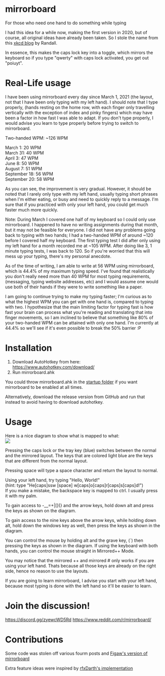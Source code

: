 # mirrorboard

For those who need one hand to do something while typing

I had this idea for a while now, making the first version in 2020, but of course, all original ideas have already been taken. So I stole the name from this [xkcd blog](https://blog.xkcd.com/2007/08/14/mirrorboard-a-one-handed-keyboard-layout-for-the-lazy/) by Randall.

In essence, this makes the caps lock key into a toggle, which mirrors the keyboard so if you type "qwerty" with caps lock activated, you get out "poiuyt".

# Real-Life usage

I have been using mirrorboard every day since March 1, 2021 (the layout, not that I have been only typing with my left hand). I should note that I type properly, (hands resting on the home row, with each finger only travelling vertically with the exception of index and pinky fingers) which may have been a factor in how fast I was able to adapt. If you don't type properly, I would advise you learn to type properly before trying to switch to mirrorboard.  

Two-handed WPM: ~126 WPM  

March 1: 20 WPM  
March 31: 40 WPM  
April 3: 47 WPM  
June 8: 50 WPM  
August 7: 51 WPM  
September 18: 56 WPM  
September 20: 58 WPM  

As you can see, the improvement is very gradual. However, it should be noted that I rarely only type with my left hand, usually typing short phrases when I'm either eating, or busy and need to quickly reply to a message. I'm sure that if you practiced with only your left hand, you could get much faster much more quickly.  

Note: During March I covered one half of my keyboard so I could only use mirrorboard. I happened to have no writing assignments during that month, but it may not be feasible for everyone. I did not have any problems going back to typing with two hands; I had a two-handed WPM of around ~120 before I covered half my keyboard. The first typing test I did after only using my left hand for a month recorded me at ~105 WPM. After doing like 3, 1 minute typing tests, I was back to 120. So if you're worried that this will mess up your typing, there's my personal anecdote.  

As of the time of writing, I am able to write at 56 WPM using mirrorboard, which is 44.4% of my maximum typing speed. I've found that realistically you don't really need more than 40 WPM for most typing requirements, (messaging, typing website addresses, etc) and I would assume one would use both of their hands if they were to write something like a paper.  

I am going to continue trying to make my typing faster; I'm curious as to what the highest WPM you can get with one hand is, compared to typing with two. I hypothesize that the main limiting factor for typing fast is how fast your brain can process what you're reading and translating that into finger movements, so I am inclined to believe that something like 80% of your two-handed WPM can be attained with only one hand. I'm currently at 44.4% so we'll see if it's even possible to break the 50% barrier :P



# Installation
1. Download AutoHotkey from here:
https://www.autohotkey.com/download/
2. Run mirrorboard.ahk

You could throw mirrorboard.ahk in the [startup folder](https://www.google.com/search?client=firefox-b-d&q=how+to+navigate+to+startup+folder+in+windows+10) if you want mirrorboard to be enabled at all times.  

Alternatively, download the release version from GitHub and run that instead to avoid having to download autohotkey.


# Usage
Here is a nice diagram to show what is mapped to what:  
![](https://i.imgur.com/P5WM6rs.png)

Pressing the caps lock or the tray key (blue) switches between the normal and the mirrored layout. The keys that are colored light blue are the keys that are different from the normal layout.

Pressing space will type a space character and return the layout to normal.

Using your left hand, try typing "Hello, World!"  
(hint: type "He[caps]ssw [space] w[caps]o[caps]r[caps]s[caps]d!")  
If you make a mistake, the backspace key is mapped to ctrl. I usually press it with my palm.

To gain access to -__=+\|[]{} and the arrow keys, hold down alt and press the keys as shown on the diagram.

To gain access to the nine keys above the arrow keys, while holding down alt, hold down the windows key as well, then press the keys as shown in the diagram.

You can control the mouse by holding alt and the grave key, (\`) then pressing the keys as shown in the diagram. If using the keyboard with both hands, you can control the mouse straight in Mirrored++ Mode.

You may notice that the mirrored ++ and mirrored # only works if you are using your left hand. Thats because all those keys are already on the right side, hence no reason to use the layouts.

If you are going to learn mirrorboard, I advise you start with your left hand, because most typing is done with the left hand so it'll be easier to learn.

# Join the discussion!
https://discord.gg/zyewcWD5Rd
https://www.reddit.com/r/mirrorboard/

# Contributions
Some code was stolen off various fourm posts and [Figaw's version of mirrorboard](https://blog.xkcd.com/2007/08/14/mirrorboard-a-one-handed-keyboard-layout-for-the-lazy/)

Extra feature ideas were inspired by [rfxDarth's implementation](https://github.com/rfxDarth/mirrorboard/blob/master/README.md)

